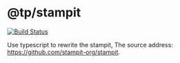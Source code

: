 # @tp/stampit 

[![Build Status](https://www.travis-ci.org/typescript-practice/stampit.svg?branch=master)](https://www.travis-ci.org/typescript-practice/stampit)

Use typescript to rewrite the stampit, The source address: https://github.com/stampit-org/stampit.

